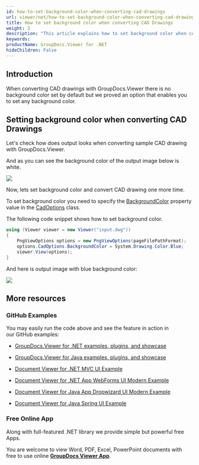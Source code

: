 ```yaml
---
id: how-to-set-background-color-when-converting-cad-drawings
url: viewer/net/how-to-set-background-color-when-converting-cad-drawings
title: How to set background color when converting CAD Drawings
weight: 3
description: "This article explains how to set background color when converting CAD Drawings with GroupDocs.Viewer within your .NET / C# applications."
keywords: 
productName: GroupDocs.Viewer for .NET
hideChildren: False
---
```

## Introduction

When converting CAD drawings with GroupDocs.Viewer there is no background color set by default but we proved an option that enables you to set any background color.

## Setting background color when converting CAD Drawings

Let's check how does output looks when converting sample CAD drawing with GroupDocs.Viewer.

And as you can see the background color of the output image below is white.

![](viewer-net/images/how-to-set-background-color-when-converting-cad-drawings.png)

Now, lets set background color and convert CAD drawing one more time.

To set background color you need to specify the [BackgroundColor](https://apireference.groupdocs.com/viewer/net/groupdocs.viewer.options/cadoptions/properties/backgroundcolor) property value in the [CadOptions](https://apireference.groupdocs.com/viewer/net/groupdocs.viewer.options/cadoptions) class. 

The following code snippet shows how to set background color.

```csharp
using (Viewer viewer = new Viewer("input.dwg"))
{
    PngViewOptions options = new PngViewOptions(pageFilePathFormat);
    options.CadOptions.BackgroundColor = System.Drawing.Color.Blue;
    viewer.View(options);
}
```

And here is output image with blue background color:

![](viewer-net/images/how-to-set-background-color-when-converting-cad-drawings_1.png)

## More resources

### GitHub Examples

You may easily run the code above and see the feature in action in our GitHub examples:

*   [GroupDocs.Viewer for .NET examples, plugins, and showcase](https://github.com/groupdocs-viewer/GroupDocs.Viewer-for-.NET)
    
*   [GroupDocs.Viewer for Java examples, plugins, and showcase](https://github.com/groupdocs-viewer/GroupDocs.Viewer-for-Java)
    
*   [Document Viewer for .NET MVC UI Example](https://github.com/groupdocs-viewer/GroupDocs.Viewer-for-.NET-MVC) 
    
*   [Document Viewer for .NET App WebForms UI Modern Example](https://github.com/groupdocs-viewer/GroupDocs.Viewer-for-.NET-WebForms)
    
*   [Document Viewer for Java App Dropwizard UI Modern Example](https://github.com/groupdocs-viewer/GroupDocs.Viewer-for-Java-Dropwizard)
    
*   [Document Viewer for Java Spring UI Example](https://github.com/groupdocs-viewer/GroupDocs.Viewer-for-Java-Spring)
    

### Free Online App

Along with full-featured .NET library we provide simple but powerful free Apps.

You are welcome to view Word, PDF, Excel, PowerPoint documents with free to use online **[GroupDocs Viewer App](https://products.groupdocs.app/viewer)**.
